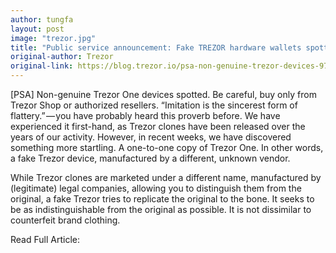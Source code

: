 ```yaml
---
author: tungfa
layout: post
image: "trezor.jpg"
title: "Public service announcement: Fake TREZOR hardware wallets spotted!"
original-author: Trezor
original-link: https://blog.trezor.io/psa-non-genuine-trezor-devices-979b64e359a7
---
```


[PSA] Non-genuine Trezor One devices spotted. Be careful, buy only from Trezor Shop or authorized resellers.
“Imitation is the sincerest form of flattery.” — you have probably heard this proverb before. We have experienced it first-hand, as Trezor clones have been released over the years of our activity. However, in recent weeks, we have discovered something more startling. A one-to-one copy of Trezor One. In other words, a fake Trezor device, manufactured by a different, unknown vendor.

While Trezor clones are marketed under a different name, manufactured by (legitimate) legal companies, allowing you to distinguish them from the original, a fake Trezor tries to replicate the original to the bone. It seeks to be as indistinguishable from the original as possible. It is not dissimilar to counterfeit brand clothing.

Read Full Article:

